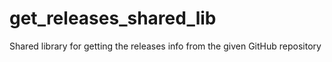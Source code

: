 # get_releases_shared_lib
Shared library for getting the releases info from the given GitHub repository
